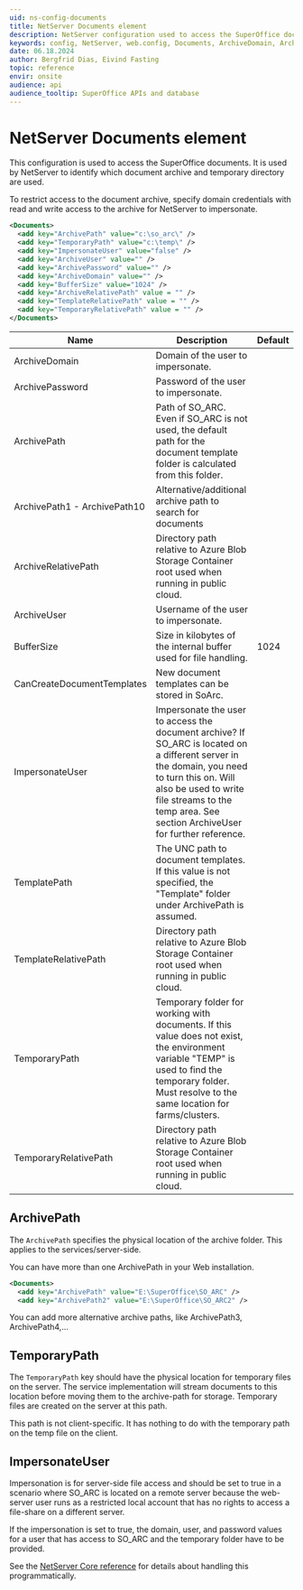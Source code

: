 ```yaml
---
uid: ns-config-documents
title: NetServer Documents element
description: NetServer configuration used to access the SuperOffice documents.
keywords: config, NetServer, web.config, Documents, ArchiveDomain, ArchivePath, ArchivePassword, ArchiveUser, BufferSize, CanCreateDocumentTemplates, ImpersonateUser, TemplatePath, TemporaryPath, SO_ARC
date: 06.18.2024
author: Bergfrid Dias, Eivind Fasting
topic: reference
envir: onsite
audience: api
audience_tooltip: SuperOffice APIs and database
---
```


# NetServer Documents element

This configuration is used to access the SuperOffice documents. It is used by NetServer to identify which document archive and temporary directory are used.

To restrict access to the document archive, specify domain credentials with read and write access to the archive for NetServer to impersonate.

```XML
<Documents>
  <add key="ArchivePath" value="c:\so_arc\" />
  <add key="TemporaryPath" value="c:\temp\" />
  <add key="ImpersonateUser" value="false" />
  <add key="ArchiveUser" value="" />
  <add key="ArchivePassword" value="" />
  <add key="ArchiveDomain" value="" />
  <add key="BufferSize" value="1024" />
  <add key="ArchiveRelativePath" value = "" />
  <add key="TemplateRelativePath" value = "" />
  <add key="TemporaryRelativePath" value = "" />
</Documents>
```

| Name | Description | Default |
|---|---|---|
| ArchiveDomain | Domain of the user to impersonate. | |
| ArchivePassword | Password of the user to impersonate. | |
| ArchivePath | Path of SO_ARC. Even if SO_ARC is not used, the default path for the document template folder is calculated from this folder. | |
| ArchivePath1 - ArchivePath10 | Alternative/additional archive path to search for documents | |
| ArchiveRelativePath | Directory path relative to Azure Blob Storage Container root used when running in public cloud. | |
| ArchiveUser | Username of the user to impersonate. | |
| BufferSize | Size in kilobytes of the internal buffer used for file handling. | 1024 |
| CanCreateDocumentTemplates | New document templates can be stored in SoArc. | |
| ImpersonateUser | Impersonate the user to access the document archive? If SO_ARC is located on a different server in the domain, you need to turn this on. Will also be used to write file streams to the temp area. See section ArchiveUser for further reference. | |
| TemplatePath | The UNC path to document templates. If this value is not specified, the "Template" folder under ArchivePath is assumed. | |
| TemplateRelativePath | Directory path relative to Azure Blob Storage Container root used when running in public cloud. | |
| TemporaryPath | Temporary folder for working with documents. If this value does not exist, the environment variable "TEMP" is used to find the temporary folder. Must resolve to the same location for farms/clusters. | |
| TemporaryRelativePath | Directory path relative to Azure Blob Storage Container root used when running in public cloud. | |

## ArchivePath

The `ArchivePath` specifies the physical location of the archive folder. This applies to the services/server-side.

You can have more than one ArchivePath in your Web installation.

```xml
<Documents>
  <add key="ArchivePath" value="E:\SuperOffice\SO_ARC" />
  <add key="ArchivePath2" value="E:\SuperOffice\SO_ARC2" />
```

You can add more alternative archive paths, like ArchivePath3, ArchivePath4,...

## TemporaryPath

The `TemporaryPath` key should have the physical location for temporary files on the server. The service implementation will stream documents to this location before moving them to the archive-path for storage. Temporary files are created on the server at this path.

This path is not client-specific. It has nothing to do with the temporary path on the temp file on the client.

## ImpersonateUser

Impersonation is for server-side file access and should be set to true in a scenario where SO_ARC is located on a remote server because the web-server user runs as a restricted local account that has no rights to access a file-share on a different server.

If the impersonation is set to true, the domain, user, and password values for a user that has access to SO_ARC and the temporary folder have to be provided.

See the [NetServer Core reference][1] for details about handling this programmatically.

<!-- Referenced links -->
[1]: <xref:SuperOffice.Configuration.ConfigFile.Documents>
